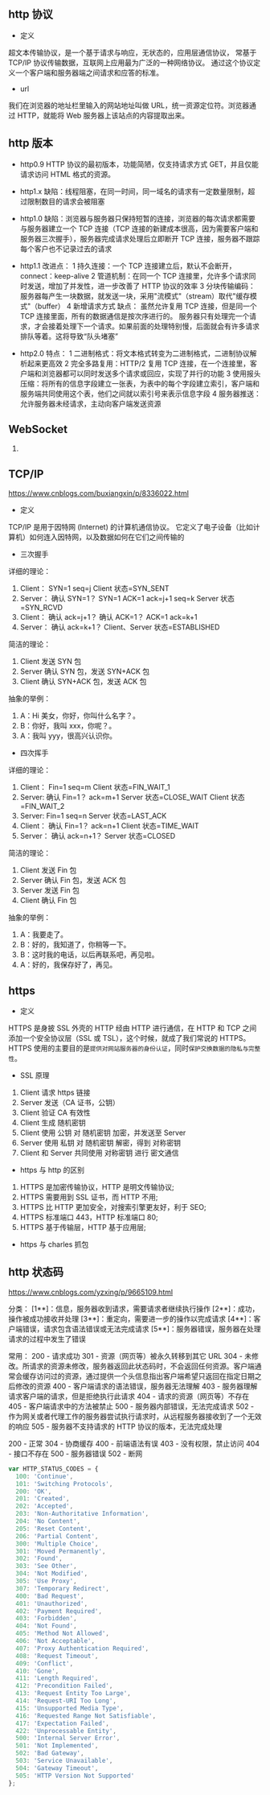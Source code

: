 ## http 协议

- 定义

超文本传输协议，是一个基于请求与响应，无状态的，应用层通信协议，
常基于 TCP/IP 协议传输数据，互联网上应用最为广泛的一种网络协议。
通过这个协议定义一个客户端和服务器端之间请求和应答的标准。

- url

我们在浏览器的地址栏里输入的网站地址叫做 URL，统一资源定位符。浏览器通过 HTTP，就能将 Web 服务器上该站点的内容提取出来。

## http 版本

- http0.9
  HTTP 协议的最初版本，功能简陋，仅支持请求方式 GET，并且仅能请求访问 HTML 格式的资源。

- http1.x
  缺陷：线程阻塞，在同一时间，同一域名的请求有一定数量限制，超过限制数目的请求会被阻塞

- http1.0
  缺陷：浏览器与服务器只保持短暂的连接，浏览器的每次请求都需要与服务器建立一个 TCP 连接（TCP 连接的新建成本很高，因为需要客户端和服务器三次握手），服务器完成请求处理后立即断开 TCP 连接，服务器不跟踪每个客户也不记录过去的请求

- http1.1
  改进点：
  1 持久连接：一个 TCP 连接建立后，默认不会断开，connect：keep-alive
  2 管道机制：在同一个 TCP 连接里，允许多个请求同时发送，增加了并发性，进一步改善了 HTTP 协议的效率
  3 分块传输编码：服务器每产生一块数据，就发送一块，采用"流模式"（stream）取代"缓存模式"（buffer）
  4 新增请求方式
  缺点：
  虽然允许复用 TCP 连接，但是同一个 TCP 连接里面，所有的数据通信是按次序进行的。
  服务器只有处理完一个请求，才会接着处理下一个请求。如果前面的处理特别慢，后面就会有许多请求排队等着。这将导致“队头堵塞”

- http2.0
  特点：
  1 二进制格式：将文本格式转变为二进制格式，二进制协议解析起来更高效
  2 完全多路复用：HTTP/2 复用 TCP 连接，在一个连接里，客户端和浏览器都可以同时发送多个请求或回应，实现了并行的功能
  3 使用报头压缩：将所有的信息字段建立一张表，为表中的每个字段建立索引，客户端和服务端共同使用这个表，他们之间就以索引号来表示信息字段
  4 服务器推送：允许服务器未经请求，主动向客户端发送资源

## WebSocket

1.

## TCP/IP

https://www.cnblogs.com/buxiangxin/p/8336022.html

- 定义

TCP/IP 是用于因特网 (Internet) 的计算机通信协议。
它定义了电子设备（比如计算机）如何连入因特网，以及数据如何在它们之间传输的

- 三次握手

详细的理论：

1.  Client：
    SYN=1
    seq=j
    Client 状态=SYN_SENT
2.  Server：
    确认 SYN=1？
    SYN=1
    ACK=1
    ack=j+1
    seq=k
    Server 状态=SYN_RCVD
3.  Client：
    确认 ack=j+1？
    确认 ACK=1？
    ACK=1
    ack=k+1
4.  Server：
    确认 ack=k+1？
    Client、Server 状态=ESTABLISHED

简洁的理论：

1.  Client 发送 SYN 包
2.  Server 确认 SYN 包，发送 SYN+ACK 包
3.  Client 确认 SYN+ACK 包，发送 ACK 包

抽象的举例：

1.  A：Hi 美女，你好，你叫什么名字？。
2.  B：你好，我叫 xxx，你呢？。
3.  A：我叫 yyy，很高兴认识你。

- 四次挥手

详细的理论：

1.  Client：
    Fin=1
    seq=m
    Client 状态=FIN_WAIT_1
2.  Server:
    确认 Fin=1？
    ack=m+1
    Server 状态=CLOSE_WAIT
    Client 状态=FIN_WAIT_2
3.  Server:
    Fin=1
    seq=n
    Server 状态=LAST_ACK
4.  Client：
    确认 Fin=1？
    ack=n+1
    Client 状态=TIME_WAIT
5.  Server：
    确认 ack=n+1？
    Server 状态=CLOSED

简洁的理论：

1.  Client 发送 Fin 包
2.  Server 确认 Fin 包，发送 ACK 包
3.  Server 发送 Fin 包
4.  Client 确认 Fin 包

抽象的举例：

1.  A：我要走了。
2.  B：好的，我知道了，你稍等一下。
3.  B：这时我的电话，以后再联系吧，再见啦。
4.  A：好的，我保存好了，再见。

## https

- 定义

HTTPS 是身披 SSL 外壳的 HTTP
经由 HTTP 进行通信，在 HTTP 和 TCP 之间添加一个安全协议层（SSL 或 TSL），这个时候，就成了我们常说的 HTTPS。
HTTPS 使用的主要目的是`提供对网站服务器的身份认证`，同时`保护交换数据的隐私与完整性`。

- SSL 原理

1.  Client 请求 https 链接
2.  Server 发送（CA 证书，公钥）
3.  Client 验证 CA 有效性
4.  Client 生成 随机密钥
5.  Client 使用 公钥 对 随机密钥 加密，并发送至 Server
6.  Server 使用 私钥 对 随机密钥 解密，得到 对称密钥
7.  Client 和 Server 共同使用 对称密钥 进行 密文通信

- https 与 http 的区别

1.  HTTPS 是加密传输协议，HTTP 是明文传输协议;
2.  HTTPS 需要用到 SSL 证书，而 HTTP 不用;
3.  HTTPS 比 HTTP 更加安全，对搜索引擎更友好，利于 SEO;
4.  HTTPS 标准端口 443，HTTP 标准端口 80;
5.  HTTPS 基于传输层，HTTP 基于应用层;

- https 与 charles 抓包

## http 状态码

https://www.cnblogs.com/yzxing/p/9665109.html

分类：
[1**]：信息，服务器收到请求，需要请求者继续执行操作
[2**]：成功，操作被成功接收并处理
[3**]：重定向，需要进一步的操作以完成请求
[4**]：客户端错误，请求包含语法错误或无法完成请求
[5**]：服务器错误，服务器在处理请求的过程中发生了错误

常用：
200 - 请求成功
301 - 资源（网页等）被永久转移到其它 URL
304 - 未修改。所请求的资源未修改，服务器返回此状态码时，不会返回任何资源。客户端通常会缓存访问过的资源，通过提供一个头信息指出客户端希望只返回在指定日期之后修改的资源
400 - 客户端请求的语法错误，服务器无法理解
403 - 服务器理解请求客户端的请求，但是拒绝执行此请求
404 - 请求的资源（网页等）不存在
405 - 客户端请求中的方法被禁止
500 - 服务器内部错误，无法完成请求
502 - 作为网关或者代理工作的服务器尝试执行请求时，从远程服务器接收到了一个无效的响应
505 - 服务器不支持请求的 HTTP 协议的版本，无法完成处理

200 - 正常
304 - 协商缓存
400 - 前端语法有误
403 - 没有权限，禁止访问
404 - 接口不存在
500 - 服务器错误
502 - 断网

```js
var HTTP_STATUS_CODES = {
  100: 'Continue',
  101: 'Switching Protocols',
  200: 'OK',
  201: 'Created',
  202: 'Accepted',
  203: 'Non-Authoritative Information',
  204: 'No Content',
  205: 'Reset Content',
  206: 'Partial Content',
  300: 'Multiple Choice',
  301: 'Moved Permanently',
  302: 'Found',
  303: 'See Other',
  304: 'Not Modified',
  305: 'Use Proxy',
  307: 'Temporary Redirect',
  400: 'Bad Request',
  401: 'Unauthorized',
  402: 'Payment Required',
  403: 'Forbidden',
  404: 'Not Found',
  405: 'Method Not Allowed',
  406: 'Not Acceptable',
  407: 'Proxy Authentication Required',
  408: 'Request Timeout',
  409: 'Conflict',
  410: 'Gone',
  411: 'Length Required',
  412: 'Precondition Failed',
  413: 'Request Entity Too Large',
  414: 'Request-URI Too Long',
  415: 'Unsupported Media Type',
  416: 'Requested Range Not Satisfiable',
  417: 'Expectation Failed',
  422: 'Unprocessable Entity',
  500: 'Internal Server Error',
  501: 'Not Implemented',
  502: 'Bad Gateway',
  503: 'Service Unavailable',
  504: 'Gateway Timeout',
  505: 'HTTP Version Not Supported'
};
```
